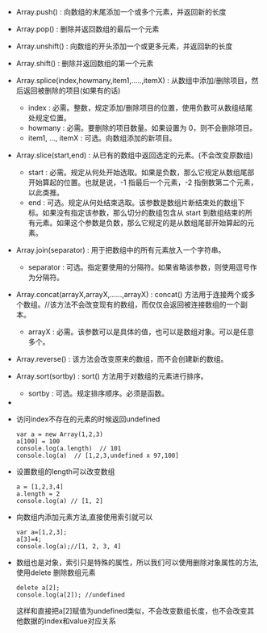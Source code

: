 - Array.push() : 向数组的末尾添加一个或多个元素，并返回新的长度
- Array.pop() : 删除并返回数组的最后一个元素
- Array.unshift() : 向数组的开头添加一个或更多元素，并返回新的长度
- Array.shift() : 删除并返回数组的第一个元素
- Array.splice(index,howmany,item1,.....,itemX) : 从数组中添加/删除项目，然后返回被删除的项目(如果有的话)
    - index : 必需。整数，规定添加/删除项目的位置，使用负数可从数组结尾处规定位置。
    - howmany : 必需。要删除的项目数量。如果设置为 0，则不会删除项目。
    - item1, ..., itemX : 可选。向数组添加的新项目。

- Array.slice(start,end) : 从已有的数组中返回选定的元素。(不会改变原数组)
    - start : 必需。规定从何处开始选取。如果是负数，那么它规定从数组尾部开始算起的位置。也就是说，-1 指最后一个元素，-2 指倒数第二个元素，以此类推。
    - end : 可选。规定从何处结束选取。该参数是数组片断结束处的数组下标。如果没有指定该参数，那么切分的数组包含从 start 到数组结束的所有元素。如果这个参数是负数，那么它规定的是从数组尾部开始算起的元素。

- Array.join(separator) : 用于把数组中的所有元素放入一个字符串。
    - separator : 可选。指定要使用的分隔符。如果省略该参数，则使用逗号作为分隔符。

- Array.concat(arrayX,arrayX,......,arrayX) : concat() 方法用于连接两个或多个数组。//该方法不会改变现有的数组，而仅仅会返回被连接数组的一个副本。
    - arrayX : 必需。该参数可以是具体的值，也可以是数组对象。可以是任意多个。

- Array.reverse() : 该方法会改变原来的数组，而不会创建新的数组。

- Array.sort(sortby) : sort() 方法用于对数组的元素进行排序。
    - sortby : 可选。规定排序顺序。必须是函数。

- 


-  访问index不存在的元素的时候返回undefined
    ```
    var a = new Array(1,2,3)
    a[100] = 100
    console.log(a.length)  // 101
    console.log(a)  // [1,2,3,undefined x 97,100]
    ```
- 设置数组的length可以改变数组
    ```
    a = [1,2,3,4]
    a.length = 2
    console.log(a) // [1, 2]
    ```
- 向数组内添加元素方法,直接使用索引就可以
    ```
    var a=[1,2,3];
    a[3]=4;
    console.log(a);//[1, 2, 3, 4]
    ```
- 数组也是对象，索引只是特殊的属性，所以我们可以使用删除对象属性的方法,使用delete 删除数组元素
    ```
    delete a[2];
    console.log(a[2]); //undefined
    ```
    这样和直接把a[2]赋值为undefined类似，不会改变数组长度，也不会改变其他数据的index和value对应关系